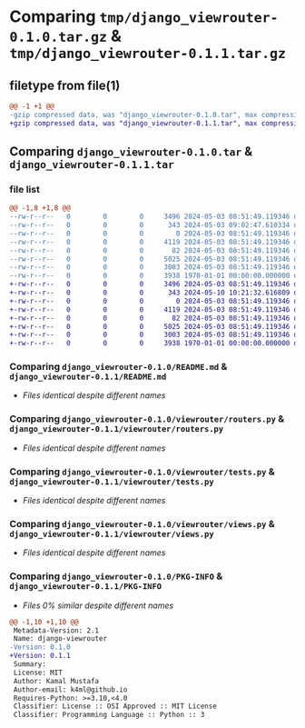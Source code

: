# Comparing `tmp/django_viewrouter-0.1.0.tar.gz` & `tmp/django_viewrouter-0.1.1.tar.gz`

## filetype from file(1)

```diff
@@ -1 +1 @@
-gzip compressed data, was "django_viewrouter-0.1.0.tar", max compression
+gzip compressed data, was "django_viewrouter-0.1.1.tar", max compression
```

## Comparing `django_viewrouter-0.1.0.tar` & `django_viewrouter-0.1.1.tar`

### file list

```diff
@@ -1,8 +1,8 @@
--rw-r--r--   0        0        0     3496 2024-05-03 08:51:49.119346 django_viewrouter-0.1.0/README.md
--rw-r--r--   0        0        0      343 2024-05-03 09:02:47.610334 django_viewrouter-0.1.0/pyproject.toml
--rw-r--r--   0        0        0        0 2024-05-03 08:51:49.119346 django_viewrouter-0.1.0/viewrouter/__init__.py
--rw-r--r--   0        0        0     4119 2024-05-03 08:51:49.119346 django_viewrouter-0.1.0/viewrouter/routers.py
--rw-r--r--   0        0        0       82 2024-05-03 08:51:49.119346 django_viewrouter-0.1.0/viewrouter/templates/viewrouter/actionview_index.html
--rw-r--r--   0        0        0     5025 2024-05-03 08:51:49.119346 django_viewrouter-0.1.0/viewrouter/tests.py
--rw-r--r--   0        0        0     3003 2024-05-03 08:51:49.119346 django_viewrouter-0.1.0/viewrouter/views.py
--rw-r--r--   0        0        0     3938 1970-01-01 00:00:00.000000 django_viewrouter-0.1.0/PKG-INFO
+-rw-r--r--   0        0        0     3496 2024-05-03 08:51:49.119346 django_viewrouter-0.1.1/README.md
+-rw-r--r--   0        0        0      343 2024-05-10 10:21:32.616809 django_viewrouter-0.1.1/pyproject.toml
+-rw-r--r--   0        0        0        0 2024-05-03 08:51:49.119346 django_viewrouter-0.1.1/viewrouter/__init__.py
+-rw-r--r--   0        0        0     4119 2024-05-03 08:51:49.119346 django_viewrouter-0.1.1/viewrouter/routers.py
+-rw-r--r--   0        0        0       82 2024-05-03 08:51:49.119346 django_viewrouter-0.1.1/viewrouter/templates/viewrouter/actionview_index.html
+-rw-r--r--   0        0        0     5025 2024-05-03 08:51:49.119346 django_viewrouter-0.1.1/viewrouter/tests.py
+-rw-r--r--   0        0        0     3003 2024-05-03 08:51:49.119346 django_viewrouter-0.1.1/viewrouter/views.py
+-rw-r--r--   0        0        0     3938 1970-01-01 00:00:00.000000 django_viewrouter-0.1.1/PKG-INFO
```

### Comparing `django_viewrouter-0.1.0/README.md` & `django_viewrouter-0.1.1/README.md`

 * *Files identical despite different names*

### Comparing `django_viewrouter-0.1.0/viewrouter/routers.py` & `django_viewrouter-0.1.1/viewrouter/routers.py`

 * *Files identical despite different names*

### Comparing `django_viewrouter-0.1.0/viewrouter/tests.py` & `django_viewrouter-0.1.1/viewrouter/tests.py`

 * *Files identical despite different names*

### Comparing `django_viewrouter-0.1.0/viewrouter/views.py` & `django_viewrouter-0.1.1/viewrouter/views.py`

 * *Files identical despite different names*

### Comparing `django_viewrouter-0.1.0/PKG-INFO` & `django_viewrouter-0.1.1/PKG-INFO`

 * *Files 0% similar despite different names*

```diff
@@ -1,10 +1,10 @@
 Metadata-Version: 2.1
 Name: django-viewrouter
-Version: 0.1.0
+Version: 0.1.1
 Summary: 
 License: MIT
 Author: Kamal Mustafa
 Author-email: k4ml@github.io
 Requires-Python: >=3.10,<4.0
 Classifier: License :: OSI Approved :: MIT License
 Classifier: Programming Language :: Python :: 3
```

